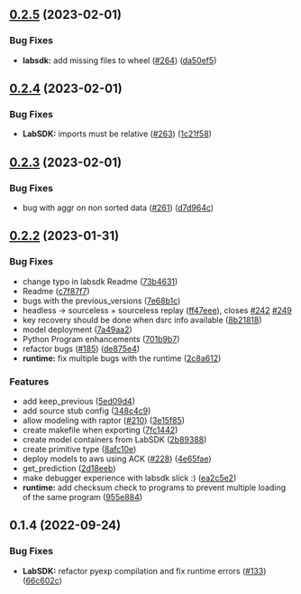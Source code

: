 ## [0.2.5](https://github.com/raptor-ml/raptor/compare/LabSDK-v0.2.4...LabSDK-v0.2.5) (2023-02-01)


### Bug Fixes

* **labsdk:** add missing files to wheel ([#264](https://github.com/raptor-ml/raptor/issues/264)) ([da50ef5](https://github.com/raptor-ml/raptor/commit/da50ef5c2e94a58d45613f2f3abe5eae93bc1ccd))





## [0.2.4](https://github.com/raptor-ml/raptor/compare/LabSDK-v0.2.3...LabSDK-v0.2.4) (2023-02-01)


### Bug Fixes

* **LabSDK:** imports must be relative ([#263](https://github.com/raptor-ml/raptor/issues/263)) ([1c21f58](https://github.com/raptor-ml/raptor/commit/1c21f5821164d3b0fb05f4bd7b0111bb5b38b5e3))





## [0.2.3](https://github.com/raptor-ml/raptor/compare/LabSDK-v0.2.2...LabSDK-v0.2.3) (2023-02-01)


### Bug Fixes

* bug with aggr on non sorted data ([#261](https://github.com/raptor-ml/raptor/issues/261)) ([d7d964c](https://github.com/raptor-ml/raptor/commit/d7d964ca167f5987db503b1b7b770560f6f89301))





## [0.2.2](https://github.com/raptor-ml/raptor/compare/LabSDK-v0.2.2...LabSDK-v0.1.4) (2023-01-31)


### Bug Fixes

* change typo in labsdk Readme ([73b4631](https://github.com/raptor-ml/raptor/commit/73b4631f7788a4b9b46913eb7a814ad0d8d8dea0))
* Readme ([c7f87f7](https://github.com/raptor-ml/raptor/commit/c7f87f793cc7cdcee3c70a4809a93b696998e41a))
* bugs with the previous_versions ([7e68b1c](https://github.com/raptor-ml/raptor/commit/7e68b1cd1a60f5687d37c790f40a68a117455471))
* headless -> sourceless + sourceless replay ([ff47eee](https://github.com/raptor-ml/raptor/commit/ff47eee9a4b550cb092f5cba771db521373e5599)), closes [#242](https://github.com/raptor-ml/raptor/issues/242) [#249](https://github.com/raptor-ml/raptor/issues/249)
* key recovery should be done when dsrc info available ([8b21818](https://github.com/raptor-ml/raptor/commit/8b21818ad63b900edcca896cc4748043ffc93400))
* model deployment ([7a49aa2](https://github.com/raptor-ml/raptor/commit/7a49aa26ca5cbca9840e0b27c6641c636f76dca8))
* Python Program enhancements ([701b9b7](https://github.com/raptor-ml/raptor/commit/701b9b7cd6fcd63699350ee25a36eeef08cc92ca))
* refactor bugs ([#185](https://github.com/raptor-ml/raptor/issues/185)) ([de875e4](https://github.com/raptor-ml/raptor/commit/de875e402dc66ac4b3df69c3c5c217b1b05f92ea))
* **runtime:** fix multiple bugs with the runtime ([2c8a612](https://github.com/raptor-ml/raptor/commit/2c8a6120f56706fca2c301218f7dc10389bcbb4c))


### Features

* add keep_previous ([5ed09d4](https://github.com/raptor-ml/raptor/commit/5ed09d405717560dd0d222905a0ab81bbb312227))
* add source stub config ([348c4c9](https://github.com/raptor-ml/raptor/commit/348c4c9fe5d61b8aaa08154615825ee9e80717ab))
* allow modeling with raptor ([#210](https://github.com/raptor-ml/raptor/issues/210)) ([3e15f85](https://github.com/raptor-ml/raptor/commit/3e15f8506d1af2b39365a94ecabb1c8f4c0a63e3))
* create makefile when exporting ([7fc1442](https://github.com/raptor-ml/raptor/commit/7fc144227dcf2c9bbb26953a177d65e1bf08840d))
* create model containers from LabSDK ([2b89388](https://github.com/raptor-ml/raptor/commit/2b89388ab7c34fa33f53804c944389e54737307d))
* create primitive type ([8afc10e](https://github.com/raptor-ml/raptor/commit/8afc10e34f0e60b604b01b38979db74a8e8b806a))
* deploy models to aws using ACK ([#228](https://github.com/raptor-ml/raptor/issues/228)) ([4e65fae](https://github.com/raptor-ml/raptor/commit/4e65fae601bdc3ddaa5ce7707786fff4925d0dab))
* get_prediction ([2d18eeb](https://github.com/raptor-ml/raptor/commit/2d18eeb37936fb943e88235083dc12ee037da937))
* make debugger experience with labsdk slick :) ([ea2c5e2](https://github.com/raptor-ml/raptor/commit/ea2c5e2d329d1fc2193337f95e714e7c686e46d5))
* **runtime:** add checksum check to programs to prevent multiple loading of the same program ([955e884](https://github.com/raptor-ml/raptor/commit/955e8844aa12a1e76fea42acb4e457db7e66e09f))



## 0.1.4 (2022-09-24)


### Bug Fixes

* **LabSDK:** refactor pyexp compilation and fix runtime errors ([#133](https://github.com/raptor-ml/raptor/issues/133)) ([66c602c](https://github.com/raptor-ml/raptor/commit/66c602c9ee2e144bbaad9cf9a60cb5ef9e6c2684))
